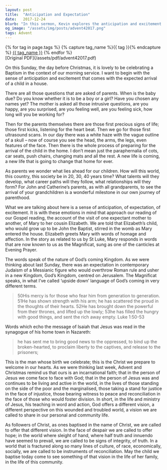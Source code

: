 ```yaml
---
layout: post
title:  "Anticipation and Expectation"
date:   2017-12-24
blurb: "In this sermon, Kevin explores the anticipation and excitement that comes with the expected arrival of a child, drawing parallels with the anticipation of the coming of Christ. He discusses the emotions of expectation and excitement in the context of the Gospel reading, the account of Mary's visit to her cousin Elizabeth. The sermon also reflects on the nature of God's coming Kingdom as described in the Magnificat, highlighting its transformative power."
og_image: "/assets/img/posts/advent42017.png"
tags: Advent
---    
```

<div class="tag-pills">
  {% for tag in page.tags %}
    {% capture tag_name %}{{ tag }}{% endcapture %}
    <a href="{{ site.baseurl }}/tag/{{ tag_name }}" class="tag-pill">{{ tag_name }}</a>
  {% endfor %}
</div>
[Original PDF](/assets/pdf/advent42017.pdf)

On this Sunday, the day before Christmas, it is lovely to be celebrating a Baptism in the context of our morning service. I want to begin with the sense of anticipation and excitement that comes with the expected arrival of a child in a house.

There are all those questions that are asked of parents. When is the baby due? Do you know whether it is to be a boy or a girl? Have you chosen any names yet? The mother is asked all those intrusive questions, are you happy, are you surprised, are you feeling well, are you feeling sick, how long will you be working for?

Then for the parents themselves there are those first precious signs of life; those first kicks, listening for the heart beat. Then we go for those first ultrasound scans. In our day there was a white haze with the vague outline of a skull – now of course you see the head, the arms, the legs, even features of the face. Then there is the whole process of preparing for the arrival of the child in the home. I don’t mean just the paraphernalia of cots, car seats, push chairs, changing mats and all the rest. A new life is coming, a new life that is going to change that home for ever.

As parents we wonder what lies ahead for our children. How will this world, this country, this society be in 20, 30, 40 years time? What talents will they develop, what career paths will they follow, what relationships will they form? For John and Catherine’s parents, as with all grandparents, to see the arrival of your grandchildren is a wonderful milestone in our own journey of parenthood.

What we are talking about here is a sense of anticipation, of expectation, of excitement. It is with these emotions in mind that approach our reading of our Gospel reading, the account of the visit of one expectant mother to another, of Mary to her cousin Elizabeth. We are told that Elizabeth’s child, who would grow up to be John the Baptist, stirred in the womb as Mary entered the house. Elizabeth greets Mary with words of homage and affection. In the story as related to us by St Luke, Mary responds in words that are now known to us as the Magnificat, sung as one of the canticles at Evening Prayer.

The words speak of the nature of God’s coming Kingdom. As we were thinking about last Sunday, there was an expectation in contemporary Judaism of a Messianic figure who would overthrow Roman rule and usher in a new Kingdom, God’s Kingdom, centred on Jerusalem. The Magnificat speaks, in what I’ve called ‘upside down’ language of God’s coming in very different terms.

> 50His mercy is for those who fear him
> from generation to generation.
> 51He has shown strength with his arm;
> he has scattered the proud in the thoughts of their hearts.
> 52He has brought down the powerful from their thrones,
> and lifted up the lowly;
> 53he has filled the hungry with good things,
> and sent the rich away empty. Luke 1:50-53

Words which echo the message of Isaiah that Jesus was read in the synagogue of his home town in Nazareth:

> he has sent me to bring good news to the oppressed,
> to bind up the broken-hearted,
> to proclaim liberty to the captives,
> and release to the prisoners;

This is the man whose birth we celebrate; this is the Christ we prepare to welcome in our hearts. As we were thinking last week, Advent and Christmas remind us that ours is an incarnational faith; that in the person of Jesus we come face to face with God; that in the person of Jesus was and continues to be living and active in the world, in the lives of those standing on the side of the poor and the marginalised, those taking a stand for justice in the face of injustice, those bearing witness to peace and reconciliation in the face of those who would foster division. In short, in the life and ministry of Jesus, his teaching in word and action, God offers a different vision, a different perspective on this wounded and troubled world, a vision we are called to share in our personal and community life.

As followers of Christ, as ones baptised in the name of Christ, we are called to offer that different vision. In the face of despair we are called to offer hope; in the world where sleight of hand, where half truth and innuendo have seemed to prevail, we are called to be signs of integrity, of truth. In a world that is fractured along so many lines of culture, of race, economically, socially, we are called to be instruments of reconciliation. May the child we baptise today come to see something of that vision in the life of her family, in the life of this community.

